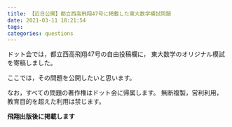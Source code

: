 ```yaml
---
title: 【近日公開】都立西高飛翔47号に掲載した東大数学模試問題
date: 2021-03-11 18:21:54
tags:
categories: questions
---
```


ドット会では，都立西高飛翔47号の自由投稿欄に，
東大数学のオリジナル模試を寄稿しました。

ここでは，その問題を公開したいと思います。

なお，すべての問題の著作権はドット会に帰属します。
無断複製，営利利用，教育目的を超えた利用は禁じます。

**飛翔出版後に掲載します**
